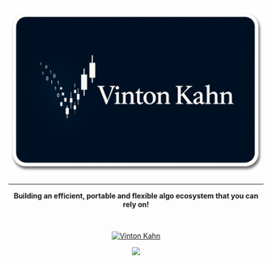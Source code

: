 <div align="center">
<img src="assets/logo.png" width="500px"/>

---

**Building an efficient, portable and flexible algo ecosystem that you can rely on!**
<div align="center">
<br/>

[![Vinton Kahn](https://img.shields.io/badge/Vinton_Kahn-Virox_Edge-lightblue)](https://github.com/VintonKahn)

<!-- <a href="https://discord.gg/VintonKahn"><img src="https://img.shields.io/discord/123456789012345678.svg?style=flat&label=Join%20Community&color=7289DA" alt="Join Community Badge"/></a> -->
<a href="https://twitter.com/vintonkahn" ><img src="https://img.shields.io/twitter/follow/VintonKahn.svg?style=social" /> </a>

</div>
<div align="left">
</div>
